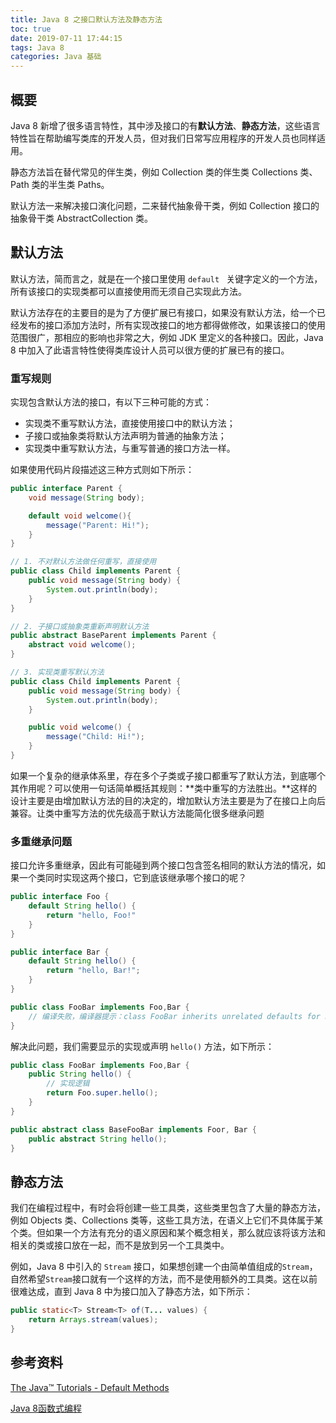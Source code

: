 ```yaml
---
title: Java 8 之接口默认方法及静态方法
toc: true
date: 2019-07-11 17:44:15
tags: Java 8
categories: Java 基础
---
```


## 概要

Java 8 新增了很多语言特性，其中涉及接口的有**默认方法**、**静态方法**，这些语言特性旨在帮助编写类库的开发人员，但对我们日常写应用程序的开发人员也同样适用。

静态方法旨在替代常见的伴生类，例如 Collection 类的伴生类 Collections 类、Path 类的半生类 Paths。

默认方法一来解决接口演化问题，二来替代抽象骨干类，例如 Collection 接口的抽象骨干类 AbstractCollection 类。



## 默认方法

默认方法，简而言之，就是在一个接口里使用 `default ` 关键字定义的一个方法，所有该接口的实现类都可以直接使用而无须自己实现此方法。

默认方法存在的主要目的是为了方便扩展已有接口，如果没有默认方法，给一个已经发布的接口添加方法时，所有实现改接口的地方都得做修改，如果该接口的使用范围很广，那相应的影响也非常之大，例如 JDK 里定义的各种接口。因此，Java 8 中加入了此语言特性使得类库设计人员可以很方便的扩展已有的接口。



### 重写规则

实现包含默认方法的接口，有以下三种可能的方式：

- 实现类不重写默认方法，直接使用接口中的默认方法；
- 子接口或抽象类将默认方法声明为普通的抽象方法；
- 实现类中重写默认方法，与重写普通的接口方法一样。

如果使用代码片段描述这三种方式则如下所示：

```java
public interface Parent {
    void message(String body);

    default void welcome(){
        message("Parent: Hi!");
    }
}

// 1. 不对默认方法做任何重写，直接使用
public class Child implements Parent {
    public void message(String body) {
        System.out.println(body);
    }
}

// 2. 子接口或抽象类重新声明默认方法
public abstract BaseParent implements Parent {
    abstract void welcome();
}

// 3. 实现类重写默认方法
public class Child implements Parent {
    public void message(String body) {
        System.out.println(body);
    }

    public void welcome() {
        message("Child: Hi!");
    }
}
```

如果一个复杂的继承体系里，存在多个子类或子接口都重写了默认方法，到底哪个其作用呢？可以使用一句话简单概括其规则：**类中重写的方法胜出。**这样的设计主要是由增加默认方法的目的决定的，增加默认方法主要是为了在接口上向后兼容。让类中重写方法的优先级高于默认方法能简化很多继承问题



### 多重继承问题

接口允许多重继承，因此有可能碰到两个接口包含签名相同的默认方法的情况，如果一个类同时实现这两个接口，它到底该继承哪个接口的呢？

```java
public interface Foo {
    default String hello() {
        return "hello, Foo!"
    }
}

public interface Bar {
    default String hello() {
        return "hello, Bar!";
    }
}

public class FooBar implements Foo,Bar {
    // 编译失败，编译器提示：class FooBar inherits unrelated defaults for hello() from types Foo and Bar.
}
```

解决此问题，我们需要显示的实现或声明 `hello()` 方法，如下所示：

```java
public class FooBar implements Foo,Bar {
    public String hello() {
        // 实现逻辑
        return Foo.super.hello();
    }
}

public abstract class BaseFooBar implements Foor, Bar {
    public abstract String hello();
}
```



## 静态方法

我们在编程过程中，有时会将创建一些工具类，这些类里包含了大量的静态方法，例如 Objects 类、Collections 类等，这些工具方法，在语义上它们不具体属于某个类。但如果一个方法有充分的语义原因和某个概念相关，那么就应该将该方法和相关的类或接口放在一起，而不是放到另一个工具类中。

例如，Java 8 中引入的 `Stream` 接口，如果想创建一个由简单值组成的`Stream`，自然希望`Stream`接口就有一个这样的方法，而不是使用额外的工具类。这在以前很难达成，直到 Java 8 中为接口加入了静态方法，如下所示：

```java
public static<T> Stream<T> of(T... values) {
    return Arrays.stream(values);
}
```



## 参考资料

[The Java™ Tutorials - Default Methods](https://docs.oracle.com/javase/tutorial/java/IandI/defaultmethods.html)

[Java 8函数式编程](http://www.ituring.com.cn/book/1448)
